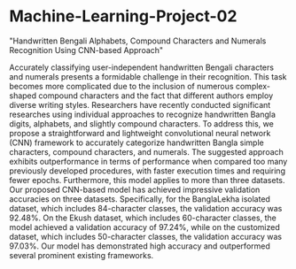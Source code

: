 # Machine-Learning-Project-02
"Handwritten Bengali Alphabets, Compound Characters and Numerals Recognition Using CNN-based Approach"


Accurately classifying user-independent handwritten Bengali characters and numerals presents a formidable challenge in their recognition. This task becomes more complicated due to the inclusion of numerous complex-shaped compound characters and the fact that different authors employ diverse writing styles. Researchers have recently conducted significant researches using individual approaches to recognize handwritten Bangla digits, alphabets, and slightly compound characters. To address this, we propose a straightforward and lightweight convolutional neural network (CNN) framework to accurately categorize handwritten Bangla simple characters, compound characters, and numerals. The suggested approach exhibits outperformance in terms of performance when compared too many previously developed procedures, with faster execution times and requiring fewer epochs. Furthermore, this model applies to more than three datasets. Our proposed CNN-based model has achieved impressive validation accuracies on three datasets. Specifically, for the BanglaLekha isolated dataset, which includes 84-character classes, the validation accuracy was 92.48%. On the Ekush dataset, which includes 60-character classes, the model achieved a validation accuracy of 97.24%, while on the customized dataset, which includes 50-character classes, the validation accuracy was 97.03%. Our model has demonstrated high accuracy and outperformed several prominent existing frameworks.
